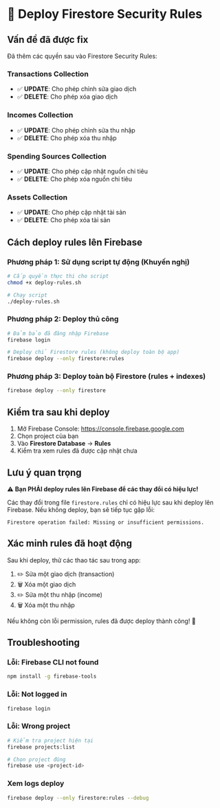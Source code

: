 # 🔐 Deploy Firestore Security Rules

## Vấn đề đã được fix

Đã thêm các quyền sau vào Firestore Security Rules:

### Transactions Collection
- ✅ **UPDATE**: Cho phép chỉnh sửa giao dịch
- ✅ **DELETE**: Cho phép xóa giao dịch

### Incomes Collection
- ✅ **UPDATE**: Cho phép chỉnh sửa thu nhập
- ✅ **DELETE**: Cho phép xóa thu nhập

### Spending Sources Collection
- ✅ **UPDATE**: Cho phép cập nhật nguồn chi tiêu
- ✅ **DELETE**: Cho phép xóa nguồn chi tiêu

### Assets Collection
- ✅ **UPDATE**: Cho phép cập nhật tài sản
- ✅ **DELETE**: Cho phép xóa tài sản

## Cách deploy rules lên Firebase

### Phương pháp 1: Sử dụng script tự động (Khuyến nghị)

```bash
# Cấp quyền thực thi cho script
chmod +x deploy-rules.sh

# Chạy script
./deploy-rules.sh
```

### Phương pháp 2: Deploy thủ công

```bash
# Đảm bảo đã đăng nhập Firebase
firebase login

# Deploy chỉ Firestore rules (không deploy toàn bộ app)
firebase deploy --only firestore:rules
```

### Phương pháp 3: Deploy toàn bộ Firestore (rules + indexes)

```bash
firebase deploy --only firestore
```

## Kiểm tra sau khi deploy

1. Mở Firebase Console: https://console.firebase.google.com
2. Chọn project của bạn
3. Vào **Firestore Database** → **Rules**
4. Kiểm tra xem rules đã được cập nhật chưa

## Lưu ý quan trọng

⚠️ **Bạn PHẢI deploy rules lên Firebase để các thay đổi có hiệu lực!**

Các thay đổi trong file `firestore.rules` chỉ có hiệu lực sau khi deploy lên Firebase. Nếu không deploy, bạn sẽ tiếp tục gặp lỗi:

```
Firestore operation failed: Missing or insufficient permissions.
```

## Xác minh rules đã hoạt động

Sau khi deploy, thử các thao tác sau trong app:

1. ✏️ Sửa một giao dịch (transaction)
2. 🗑️ Xóa một giao dịch
3. ✏️ Sửa một thu nhập (income)
4. 🗑️ Xóa một thu nhập

Nếu không còn lỗi permission, rules đã được deploy thành công! 🎉

## Troubleshooting

### Lỗi: Firebase CLI not found
```bash
npm install -g firebase-tools
```

### Lỗi: Not logged in
```bash
firebase login
```

### Lỗi: Wrong project
```bash
# Kiểm tra project hiện tại
firebase projects:list

# Chọn project đúng
firebase use <project-id>
```

### Xem logs deploy
```bash
firebase deploy --only firestore:rules --debug
```
